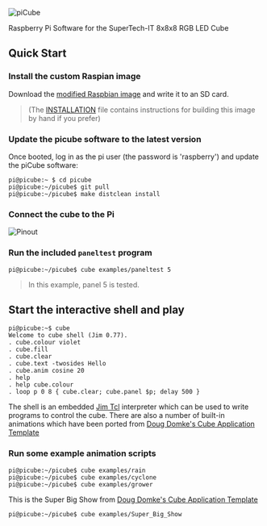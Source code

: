 ![piCube](/doc/piCube.png)

Raspberry Pi Software for the SuperTech-IT 8x8x8 RGB LED Cube

## Quick Start

### Install the custom Raspian image

Download the [modified Raspbian image](http://picube.uk/files/picube-raspian-20161021.img.gz) and write it to an SD card.

> (The [INSTALLATION](INSTALLATION.md) file contains instructions for building this image by hand if you prefer)

### Update the picube software to the latest version

Once booted, log in as the pi user (the password is 'raspberry') and update
the piCube software:

```console
pi@picube:~ $ cd picube
pi@picube:~/picube$ git pull
pi@picube:~/picube$ make distclean install
```

### Connect the cube to the Pi

![Pinout](/doc/GPIO.png)

### Run the included `paneltest` program

```console
pi@picube:~/picube$ cube examples/paneltest 5
```
> In this example, panel 5 is tested.

## Start the interactive shell and play

```console
pi@picube:~$ cube
Welcome to cube shell (Jim 0.77).
. cube.colour violet
. cube.fill
. cube.clear
. cube.text -twosides Hello
. cube.anim cosine 20
. help
. help cube.colour
. loop p 0 8 { cube.clear; cube.panel $p; delay 500 }
```

The shell is an embedded
[Jim Tcl](http://jim.tcl.tk/fossil/doc/trunk/Tcl_shipped.html) interpreter
which can be used to write programs to control the cube. There are also a
number of built-in animations which have been ported from
[Doug Domke's Cube Application Template](http://d2-webdesign.com/cube)

### Run some example animation scripts

```console
pi@picube:~/picube$ cube examples/rain
pi@picube:~/picube$ cube examples/cyclone
pi@picube:~/picube$ cube examples/grower
```

This is the Super Big Show from
[Doug Domke's Cube Application Template](http://d2-webdesign.com/cube)

```console
pi@picube:~/picube$ cube examples/Super_Big_Show
```

